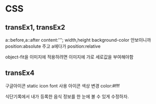 ﻿# CSS

## transEx1, transEx2

a::before,a::after
content:''';
width,height
background-color
안보이니까  position:absolute 주고 a에다가 position:relative

object-fit을 이미지에 적용하려면 이미지에 가로 세로값을 부여해야함

## transEx4

구글아이콘 static icon font 사용
아이콘 색상 변경 color:#fff

식단기록에서  내가 등록한 음식 정보를 한 눈에 볼 수 있게 수정하자.
